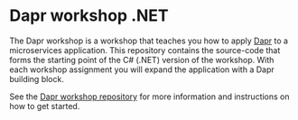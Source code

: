 # Dapr workshop .NET

The Dapr workshop is a workshop that teaches you how to apply [Dapr](https://dapr.io) to a microservices application. This repository contains the source-code that forms the starting point of the C# (.NET) version of the workshop. With each workshop assignment you will expand the application with a Dapr building block.  

See the [Dapr workshop repository](https://github.com/edwinvw/dapr-workshop) for more information and instructions on how to get started.
